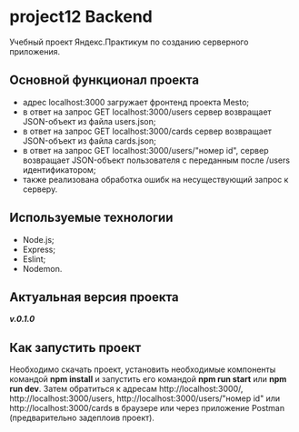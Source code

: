 
# **project12 Backend**

Учебный проект Яндекс.Практикум по созданию серверного приложения.

## **Основной функционал проекта**

+ адрес localhost:3000 загружает фронтенд проекта Mesto;
+ в ответ на запрос GET localhost:3000/users сервер возвращает JSON-объект из файла users.json;
+ в ответ на запрос GET localhost:3000/cards сервер возвращает JSON-объект из файла cards.json;
+ в ответ на запрос GET localhost:3000/users/"номер id", сервер возвращает JSON-объект пользователя с переданным после /users идентификатором;
+ также реализована обработка ошибк на несуществующий запрос к серверу.

## **Используемые технологии**

+ Node.js;
+ Express;
+ Eslint;
+ Nodemon.

## **Актуальная версия проекта**

***v.0.1.0***

## **Как запустить проект**

Необходимо скачать проект, установить необходимые компоненты командой **npm install** и запустить его командой **npm run start** или **npm run dev**. Затем обратиться к адресам http://localhost:3000/, http://localhost:3000/users, http://localhost:3000/users/"номер id" или http://localhost:3000/cards в браузере или через приложение Postman (предварительно задеплоив проект).


